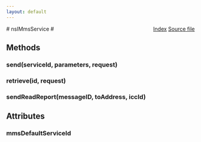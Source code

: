 ```yaml
---
layout: default
---
```

<div class='links' style='float:right'><a href="../index.html">Index</a>
<a href="http://dxr.mozilla.org/mozilla-central/source/dom/mobilemessage/interfaces/nsIMmsService.idl">Source file</a>
</div>
# nsIMmsService #

## Methods ##

### send(serviceId, parameters, request) ###

### retrieve(id, request) ###

### sendReadReport(messageID, toAddress, iccId) ###

## Attributes ##

### mmsDefaultServiceId ###
